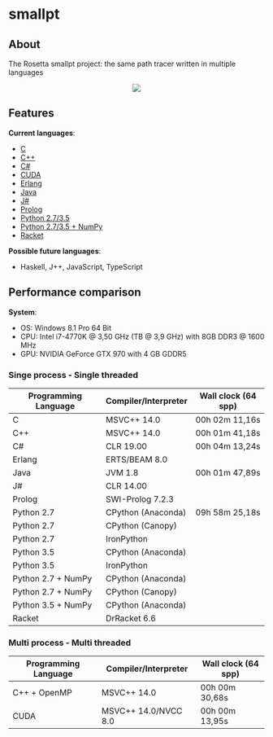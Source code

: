 # smallpt

## About
The Rosetta smallpt project: the same path tracer written in multiple languages

<p align="center"><img src="https://github.com/matt77hias/smallpt/blob/master/res/image.png" ></p>

## Features
**Current languages**:

* [C](https://github.com/matt77hias/c-smallpt)
* [C++](https://github.com/matt77hias/cpp-smallpt)
* [C#](https://github.com/matt77hias/cs-smallpt)
* [CUDA](https://github.com/matt77hias/cu-smallpt)
* [Erlang](https://github.com/matt77hias/erl-smallpt)
* [Java](https://github.com/matt77hias/java-smallpt)
* [J#](https://github.com/matt77hias/jsl-smallpt)
* [Prolog](https://github.com/matt77hias/pl-smallpt)
* [Python 2.7/3.5](https://github.com/matt77hias/py-smallpt)
* [Python 2.7/3.5 + NumPy](https://github.com/matt77hias/numpy-smallpt)
* [Racket](https://github.com/matt77hias/rkt-smallpt)

**Possible future languages**:
* Haskell, J++, JavaScript, TypeScript

## Performance comparison

**System**:
* OS: Windows 8.1 Pro 64 Bit
* CPU: Intel i7-4770K @ 3,50 GHz (TB @ 3,9 GHz) with 8GB DDR3 @ 1600 MHz
* GPU: NVIDIA GeForce GTX 970 with 4 GB GDDR5

### Singe process - Single threaded

| Programming Language | Compiler/Interpreter | Wall clock (64 spp) |
|----------------------|----------------------|---------------------|
| C                    | MSVC++ 14.0          | 00h 02m 11,16s      |
| C++                  | MSVC++ 14.0          | 00h 01m 41,18s      |
| C#                   | CLR 19.00            | 00h 04m 13,24s      |  
| Erlang               | ERTS/BEAM 8.0        |                     |
| Java                 | JVM 1.8              | 00h 01m 47,89s      |
| J#                   | CLR 14.00            |                     |
| Prolog               | SWI-Prolog 7.2.3     |                     |
| Python 2.7           | CPython (Anaconda)   | 09h 58m 25,18s      |
| Python 2.7           | CPython (Canopy)     |                     |
| Python 2.7           | IronPython           |                     |
| Python 3.5           | CPython (Anaconda)   |                     |
| Python 3.5           | IronPython           |                     |
| Python 2.7 + NumPy   | CPython (Anaconda)   |                     |
| Python 2.7 + NumPy   | CPython (Canopy)     |                     |
| Python 3.5 + NumPy   | CPython (Anaconda)   |                     |
| Racket               | DrRacket 6.6         |                     |

### Multi process - Multi threaded

| Programming Language | Compiler/Interpreter | Wall clock (64 spp) |
|----------------------|----------------------|---------------------|
| C++ + OpenMP         | MSVC++ 14.0          | 00h 00m 30,68s      |
| CUDA                 | MSVC++ 14.0/NVCC 8.0 | 00h 00m 13,95s      |
